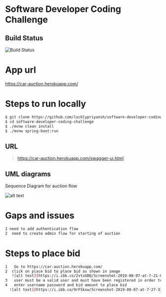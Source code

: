 
# Software Developer Coding Challenge

## Build Status
![Build Status](https://travis-ci.com/lucklypriyansh/software-developer-coding-challenge.svg?branch=master)

  

  

# App url

https://car-auction.herokuapp.com/

# Steps to run locally

```sh
$ git clone https://github.com/lucklypriyansh/software-developer-coding-challenge.git
$ cd software-developer-coding-challenge
$ ./mvnw clean install
$ ./mvnw spring-boot:run
```

## URL
> https://car-auction.herokuapp.com/swagger-ui.html



## UML diagrams

Sequence Diagram for auction flow

![alt text](https://i.ibb.co/JCDcm8k/Screenshot-2019-08-07-at-7-17-02-PM.png)

# Gaps and issues

```sh
1 need to add authentication flow  
2  need to create admin flow for starting of auction 
```

#  Steps to place bid

```sh
1   Go to https://car-auction.herokuapp.com/
2  click on place bid to place bid as shown in image
   ![alt text](https://i.ibb.co/2vtxGDQ/Screenshot-2019-08-07-at-7-21-02-PM.png)
3   user must be a valid user and must have been registered in order to place bid
4   enter username password and bid amount to place bid
  ![alt text](https://i.ibb.co/9rFSkxw/Screenshot-2019-08-07-at-7-27-33-PM.png)
```



